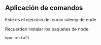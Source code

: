 ## Aplicación de comandos

Este es el ejercicio del curso udemy de node

Recuerden instalar los paquetes de node:
```
npm install
```